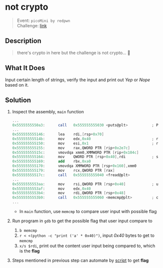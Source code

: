 # not crypto
> Event: `picoMini by redpwn`  
> Challenge: [link](https://play.picoctf.org/challenges/222/)

## Description
> there's crypto in here but the challenge is not crypto... 🤔

## What It Does
Input certain length of strings, verify the input and print out *Yep* or *Nope* based on it.

## Solution
1. Inspect the assembly, `main` function
    ```as
    ...
    0x5555555550a3:      call   0x555555555030 <puts@plt>           ; PRINT: "I heard you wanted to bargain for a flag...\n"
    ...
    0x555555555146:      lea    rdi,[rsp+0x70]
    0x55555555514b:      mov    edx,0x40                            ; read 0x40 items
    0x555555555150:      mov    esi,0x1                             ; read item size of 1 bytes
    0x555555555155:      mov    rax,QWORD PTR [rip+0x2e7c]
    0x55555555515c:      vmovdqa xmm0,XMMWORD PTR [rip+0x104c]
    0x555555555164:      mov    QWORD PTR [rsp+0x40],rdi            ; store user input at [rsp+0x70]
    0x555555555169:      add    rbx,0xa0
    0x555555555170:      vmovdqa XMMWORD PTR [rsp+0x160],xmm0
    0x555555555179:      mov    rcx,QWORD PTR [rax]
    0x55555555517c:      call   0x555555555040 <fread@plt>
    ...
    0x5555555553aa:      mov    rsi,QWORD PTR [rsp+0x40]            ; user input
    0x5555555553af:      mov    edx,0x40
    0x5555555553b4:      mov    rdi,QWORD PTR [rsp+0x48]
    0x5555555553b9:      call   0x555555555060 <memcmp@plt>         ; compare user input with possible flag
    ...
    ```
    - In `main` function, use `memcmp` to compare user input with possible flag
2. Run program in `gdb` to get the possible flag that user input compare to
    1. `b memcmp`
    2. `r < <(python -c "print ('a' * 0x40)")`, input *0x40* bytes to get to `memcmp`
    3. `x/s $rdi`, print out the content user input being compared to, which is the **flag**

3. Steps mentioned in previous step can automate by [script](./solve.py) to get **flag**